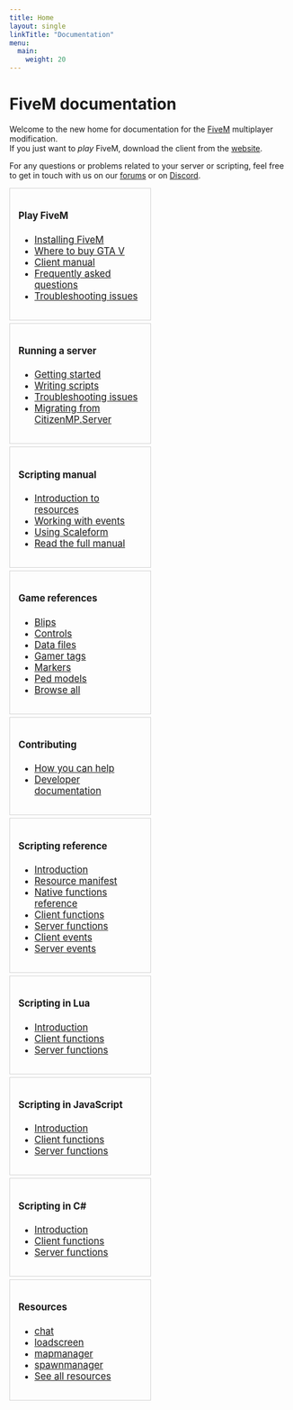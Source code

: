 ```yaml
---
title: Home
layout: single
linkTitle: "Documentation"
menu:
  main:
    weight: 20
---
```


FiveM documentation
===================

Welcome to the new home for documentation for the [FiveM][home] multiplayer modification. <br/>
If you just want to _play_ FiveM, download the client from the [website][home].

For any questions or problems related to your server or scripting, feel free to
get in touch with us on our [forums][forum] or on [Discord][discord].

<div style="font-size: 0;">
  <div style="width: 50%; vertical-align: top; display: inline-block; font-size: 1.05rem; padding-right: 5px;">
    <div style="border: 1px solid lightgray; padding: 15px; margin-bottom: 5px;">
      <h4>Play FiveM</h4>
      <ul>
        <li><a href="/docs/client-manual/installing-fivem">Installing FiveM</a></li>
        <li><a href="/docs/client-manual/where-to-buy-gtav">Where to buy GTA V</a></li>
        <li><a href="/docs/client-manual">Client manual</a></li>
        <li><a href="/docs/support/client-faq">Frequently asked questions</a></li>
        <li><a href="/docs/support/client-issues">Troubleshooting issues</a></li>
      </ul>
    </div>
    <div style="border: 1px solid lightgray; padding: 15px; margin-bottom: 5px;">
      <h4>Running a server</h4>
      <ul>
        <li><a href="/docs/server-manual/setting-up-a-server">Getting started</a></li>
        <li><a href="/docs/scripting-manual/introduction">Writing scripts</a></li>
        <li><a href="/docs/support/server-issues">Troubleshooting issues</a></li>
        <li><a href="/docs/server-manual/migrating-from-citmp">Migrating from CitizenMP.Server</a></li>
      </ul>
    </div>
    <div style="border: 1px solid lightgray; padding: 15px; margin-bottom: 5px;">
      <h4>Scripting manual</h4>
      <ul>
        <li><a href="/docs/scripting-manual/introduction/introduction-to-resources">Introduction to resources</a></li>
        <!-- <li><a href="/scripting-manual/debugging-scripts">Debugging your scripts</a></li> -->
        <!-- <li><a href="/scripting-manual/creating-a-custom-loadscreen">Creating a custom loadscreen</a></li> -->
        <li><a href="/docs/scripting-manual/working-with-events">Working with events</a></li>
        <!-- <li><a href="/scripting-manual/using-nui">Using NUI</a></li> -->
        <!-- <li><a href="/scripting-manual/using-dui">Using DUI</a></li> -->
        <li><a href="/docs/scripting-manual/using-scaleform">Using Scaleform</a></li>
        <li><a href="/docs/scripting-manual">Read the full manual</a></li>
      </ul>
    </div>
    <div style="border: 1px solid lightgray; padding: 15px; margin-bottom: 5px;">
      <h4>Game references</h4>
      <ul>
        <li><a href="/docs/game-references/blips">Blips</a></li>
        <li><a href="/docs/game-references/controls">Controls</a></li>
        <li><a href="/docs/game-references/data-files">Data files</a></li>
        <li><a href="/docs/game-references/gamer-tags">Gamer tags</a></li>
        <li><a href="/docs/game-references/markers">Markers</a></li>
        <li><a href="/docs/game-references/ped-models">Ped models</a></li>
        <li><a href="/docs/game-references">Browse all</a></li>
      </ul>
    </div>
    <div style="border: 1px solid lightgray; padding: 15px; margin-bottom: 5px;">
      <h4>Contributing</h4>
      <ul>
        <li><a href="/docs/contributing/how-you-can-help">How you can help</a></li>
        <li><a href="/docs/developers/">Developer documentation</a></li>
      </ul>
    </div>
  </div>
  <div style="width: 50%; vertical-align: top; display: inline-block; font-size: 1.05rem;">
    <div style="border: 1px solid lightgray; padding: 15px; margin-bottom: 5px;">
      <h4>Scripting reference</h4>
      <ul>
        <li><a href="/docs/scripting-manual/introduction">Introduction</a></li>
        <li><a href="/docs/scripting-reference/resource-manifest/resource-manifest">Resource manifest</a></li>
        <li><a href="https://runtime.fivem.net/doc/reference.html" target="_blank">Native functions reference</a></li>
        <li><a href="/docs/scripting-reference/client-functions">Client functions</a></li>
        <li><a href="/docs/scripting-reference/server-functions">Server functions</a></li>
        <!-- <li><a href="/scripting-reference/useful-functions">Useful functions</a></li> -->
        <li><a href="/docs/scripting-reference/events/client-events">Client events</a></li>
        <li><a href="/docs/scripting-reference/events/server-events">Server events</a></li>
      </ul>
    </div>
    <div style="border: 1px solid lightgray; padding: 15px; margin-bottom: 5px;">
      <h4>Scripting in Lua</h4>
      <ul>
        <li><a href="/docs/scripting-manual/runtimes/lua">Introduction</a></li>
        <li><a href="/docs/scripting-reference/runtimes/lua/client-functions">Client functions</a></li>
        <li><a href="/docs/scripting-reference/runtimes/lua/server-functions">Server functions</a></li>
      </ul>
    </div>
    <div style="border: 1px solid lightgray; padding: 15px; margin-bottom: 5px;">
      <h4>Scripting in JavaScript</h4>
      <ul>
        <li><a href="/docs/scripting-manual/runtimes/javascript">Introduction</a></li>
        <li><a href="/docs/scripting-reference/runtimes/javascript/client-functions">Client functions</a></li>
        <li><a href="/docs/scripting-reference/runtimes/javascript/server-functions">Server functions</a></li>
      </ul>
    </div>
    <div style="border: 1px solid lightgray; padding: 15px; margin-bottom: 5px;">
      <h4>Scripting in C#</h4>
      <ul>
        <li><a href="/docs/scripting-manual/runtimes/csharp">Introduction</a></li>
        <li><a href="/docs/scripting-reference/runtimes/csharp/client-functions">Client functions</a></li>
        <li><a href="/docs/scripting-reference/runtimes/csharp/server-functions">Server functions</a></li>
      </ul>
    </div>
    <div style="border: 1px solid lightgray; padding: 15px; margin-bottom: 5px;">
      <h4>Resources</h4>
      <ul>
        <li><a href="/docs/resources/chat">chat</a></li>
        <li><a href="/docs/resources/loadscreen">loadscreen</a></li>
        <li><a href="/docs/resources/mapmanager">mapmanager</a></li>
        <li><a href="/docs/resources/spawnmanager">spawnmanager</a></li>
        <li><a href="/docs/resources">See all resources</a></li>
      </ul>
    </div>
  </div>
</div>

[home]: https://fivem.net/
[forum]: https://forum.cfx.re
[discord]: https://discord.gg/fivem
